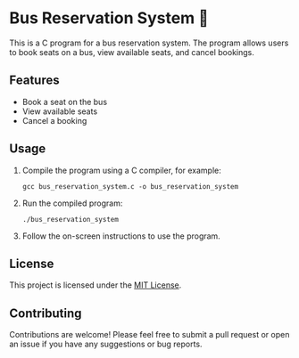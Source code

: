 # Bus Reservation System 🚌

This is a C program for a bus reservation system. The program allows users to book seats on a bus, view available seats, and cancel bookings.

## Features

- Book a seat on the bus
- View available seats
- Cancel a booking

## Usage

1. Compile the program using a C compiler, for example:

   ```
   gcc bus_reservation_system.c -o bus_reservation_system
   ```

2. Run the compiled program:

   ```
   ./bus_reservation_system
   ```

3. Follow the on-screen instructions to use the program.

## License

This project is licensed under the [MIT License](LICENSE).

## Contributing

Contributions are welcome! Please feel free to submit a pull request or open an issue if you have any suggestions or bug reports.
